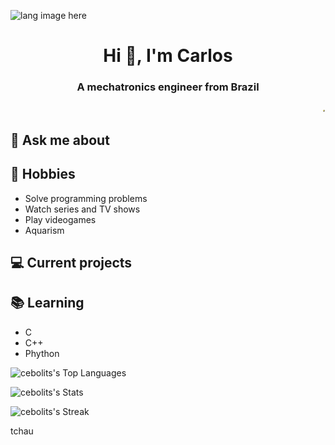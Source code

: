 <p align="left"><img width=15%" src="https://github.com/Cebolits/Cebolits/blob/main/Gifs/gif.gif" alt="lang image here" /></p>

<h1 align="center">Hi 👋, I'm Carlos</h1>
<h3 align="center">A mechatronics engineer from Brazil</h3>
<p align="right"><img width=1%" src="Gifs/giphy.gif" alt="lang image here" /></p>


## 💬 Ask me about

## 📅 Hobbies
- Solve programming problems 
- Watch series and TV shows
- Play videogames
- Aquarism

## 💻 Current projects

## 📚 Learning
- C
- C++
- Phython



![cebolits's Top Languages](https://github-readme-stats.vercel.app/api/top-langs/?username=cebolits&theme=vision-friendly-dark&show_icons=true&hide_border=true&layout=compact)

![cebolits's Stats](https://github-readme-stats.vercel.app/api?username=cebolits&theme=vision-friendly-dark&show_icons=true&hide_border=true&count_private=true)

![cebolits's Streak](https://github-readme-streak-stats.herokuapp.com/?user=cebolits&theme=vision-friendly-dark&hide_border=true)

<div>tchau</div>
